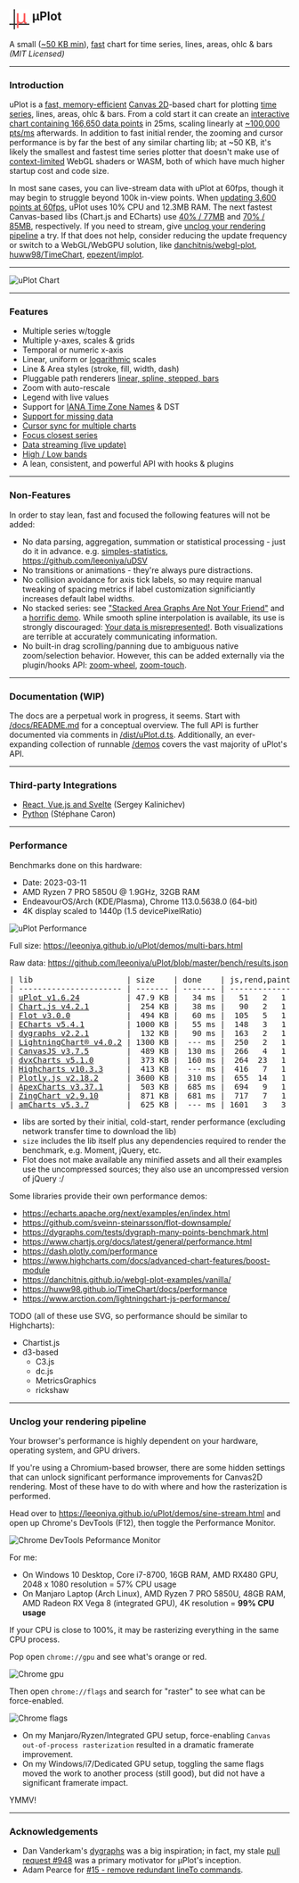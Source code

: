 <h2><img src="uPlot.svg" alt="uPlot logo" height="36" align="top"> μPlot</h2>

A small ([~50 KB min](https://github.com/leeoniya/uPlot/tree/master/dist/uPlot.iife.min.js)), [fast](#performance) chart for time series, lines, areas, ohlc & bars _(MIT Licensed)_

---
### Introduction

uPlot is a [fast, memory-efficient](#performance) [Canvas 2D](https://developer.mozilla.org/en-US/docs/Web/API/CanvasRenderingContext2D)-based chart for plotting [time series](https://en.wikipedia.org/wiki/Time_series), lines, areas, ohlc & bars. From a cold start it can create an [interactive chart containing 166,650 data points](https://leeoniya.github.io/uPlot/bench/uPlot.html) in 25ms, scaling linearly at [~100,000 pts/ms](https://leeoniya.github.io/uPlot/bench/uPlot-10M.html) afterwards. In addition to fast initial render, the zooming and cursor performance is by far the best of any similar charting lib; at ~50 KB, it's likely the smallest and fastest time series plotter that doesn't make use of [context-limited](https://bugs.chromium.org/p/chromium/issues/detail?id=771792) WebGL shaders or WASM, both of which have much higher startup cost and code size.

In most sane cases, you can live-stream data with uPlot at 60fps, though it may begin to struggle beyond 100k in-view points.
When [updating 3,600 points at 60fps](https://leeoniya.github.io/uPlot/demos/sine-stream.html), uPlot uses 10% CPU and 12.3MB RAM.
The next fastest Canvas-based libs (Chart.js and ECharts) use [40% / 77MB](https://leeoniya.github.io/uPlot/bench/Chart.js4-sine-stream.html) and [70% / 85MB](https://leeoniya.github.io/uPlot/bench/ECharts5-sine-stream.html), respectively.
If you need to stream, give [unclog your rendering pipeline](#unclog-your-rendering-pipeline) a try.
If that does not help, consider reducing the update frequency or switch to a WebGL/WebGPU solution, like [danchitnis/webgl-plot](https://github.com/danchitnis/webgl-plot), [huww98/TimeChart](https://github.com/huww98/TimeChart), [epezent/implot](https://github.com/epezent/implot).

---
![uPlot Chart](uPlot.png "uPlot Chart")

---
### Features

- Multiple series w/toggle
- Multiple y-axes, scales & grids
- Temporal or numeric x-axis
- Linear, uniform or [logarithmic](https://leeoniya.github.io/uPlot/demos/log-scales.html) scales
- Line & Area styles (stroke, fill, width, dash)
- Pluggable path renderers [linear, spline, stepped, bars](https://leeoniya.github.io/uPlot/demos/line-paths.html)
- Zoom with auto-rescale
- Legend with live values
- Support for [IANA Time Zone Names](https://en.wikipedia.org/wiki/List_of_tz_database_time_zones) & DST
- [Support for missing data](https://leeoniya.github.io/uPlot/demos/missing-data.html)
- [Cursor sync for multiple charts](https://leeoniya.github.io/uPlot/demos/sync-cursor.html)
- [Focus closest series](https://leeoniya.github.io/uPlot/demos/focus-cursor.html)
- [Data streaming (live update)](https://leeoniya.github.io/uPlot/demos/stream-data.html)
- [High / Low bands](https://leeoniya.github.io/uPlot/demos/high-low-bands.html)
- A lean, consistent, and powerful API with hooks & plugins

---
### Non-Features

In order to stay lean, fast and focused the following features will not be added:

- No data parsing, aggregation, summation or statistical processing - just do it in advance. e.g. [simples-statistics](https://simple-statistics.github.io/), https://github.com/leeoniya/uDSV
- No transitions or animations - they're always pure distractions.
- No collision avoidance for axis tick labels, so may require manual tweaking of spacing metrics if label customization significiantly increases default label widths.
- No stacked series: see ["Stacked Area Graphs Are Not Your Friend"](https://web.archive.org/web/20221208193656/https://everydayanalytics.ca/2014/08/stacked-area-graphs-are-not-your-friend.html) and a [horrific demo](https://leeoniya.github.io/uPlot/demos/stacked-series.html). While smooth spline interpolation is available, its use is strongly discouraged: [Your data is misrepresented!](http://www.vizwiz.com/2011/12/when-you-use-smoothed-line-chart-your.html). Both visualizations are terrible at accurately communicating information.
- No built-in drag scrolling/panning due to ambiguous native zoom/selection behavior. However, this can be added externally via the plugin/hooks API: [zoom-wheel](https://leeoniya.github.io/uPlot/demos/zoom-wheel.html), [zoom-touch](https://leeoniya.github.io/uPlot/demos/zoom-touch.html).

---
### Documentation (WIP)

The docs are a perpetual work in progress, it seems.
Start with [/docs/README.md](https://github.com/leeoniya/uPlot/tree/master/docs) for a conceptual overview.
The full API is further documented via comments in [/dist/uPlot.d.ts](https://github.com/leeoniya/uPlot/blob/master/dist/uPlot.d.ts).
Additionally, an ever-expanding collection of runnable [/demos](https://leeoniya.github.io/uPlot/demos/index.html) covers the vast majority of uPlot's API.

---
### Third-party Integrations

- [React, Vue.js and Svelte](https://github.com/skalinichev/uplot-wrappers) (Sergey Kalinichev)
- [Python](https://github.com/stephane-caron/uplot-python) (Stéphane Caron)

---
### Performance

Benchmarks done on this hardware:

- Date: 2023-03-11
- AMD Ryzen 7 PRO 5850U @ 1.9GHz, 32GB RAM
- EndeavourOS/Arch (KDE/Plasma), Chrome 113.0.5638.0 (64-bit)
- 4K display scaled to 1440p (1.5 devicePixelRatio)

![uPlot Performance](perf.png "uPlot Performance")

Full size: https://leeoniya.github.io/uPlot/demos/multi-bars.html

Raw data: https://github.com/leeoniya/uPlot/blob/master/bench/results.json

<pre>
| lib                    | size    | done    | js,rend,paint,sys | heap peak,final | mousemove (10s)     |
| ---------------------- | ------- | ------- | ----------------- | --------------- | ------------------- |
| <a href="https://leeoniya.github.io/uPlot/bench/uPlot.html">uPlot v1.6.24</a>          | 47.9 KB |   34 ms |   51   2   1   34 |  21 MB   3 MB   |  218  360  146  196 |
| <a href="https://leeoniya.github.io/uPlot/bench/Chart.js4.html">Chart.js v4.2.1</a>        |  254 KB |   38 ms |   90   2   1   40 |  29 MB  10 MB   | 1154   46  165  235 |
| <a href="https://leeoniya.github.io/uPlot/bench/Flot.html">Flot v3.0.0</a>            |  494 KB |   60 ms |  105   5   1   52 |  41 MB  21 MB   | ---                 |
| <a href="https://leeoniya.github.io/uPlot/bench/ECharts5.html">ECharts v5.4.1</a>         | 1000 KB |   55 ms |  148   3   1   35 |  17 MB   3 MB   | 1943  444  203  208 |
| <a href="https://leeoniya.github.io/uPlot/bench/dygraphs.html">dygraphs v2.2.1</a>        |  132 KB |   90 ms |  163   2   1   33 |  88 MB  42 MB   | 1438  371  174  268 |
| <a href="https://leeoniya.github.io/uPlot/bench/LightningChart.html">LightningChart® v4.0.2</a> | 1300 KB |  --- ms |  250   2   1   33 |  33 MB  13 MB   | 5390  120  128  325 |
| <a href="https://leeoniya.github.io/uPlot/bench/CanvasJS.html">CanvasJS v3.7.5</a>        |  489 KB |  130 ms |  266   4   1   35 |  98 MB  69 MB   | 1030  445   90  246 |
| <a href="https://leeoniya.github.io/uPlot/bench/dvxCharts.html">dvxCharts v5.1.0</a>       |  373 KB |  160 ms |  264  23   1   62 | 100 MB  61 MB   |  687  779  206  197 |
| <a href="https://leeoniya.github.io/uPlot/bench/Highcharts.html">Highcharts v10.3.3</a>     |  413 KB |  --- ms |  416   7   1   38 |  97 MB  55 MB   | 1286  824  205  242 |
| <a href="https://leeoniya.github.io/uPlot/bench/Plotly.js.html">Plotly.js v2.18.2</a>      | 3600 KB |  310 ms |  655  14   1   40 | 104 MB  70 MB   | 1814  163   25  208 |
| <a href="https://leeoniya.github.io/uPlot/bench/ApexCharts.html">ApexCharts v3.37.1</a>     |  503 KB |  685 ms |  694   9   1   33 | 175 MB  46 MB   | 1708  421  106  207 |
| <a href="https://leeoniya.github.io/uPlot/bench/ZingChart.html">ZingChart v2.9.10</a>      |  871 KB |  681 ms |  717   7   1  105 | 290 MB 195 MB   | 9021  305   41   71 |
| <a href="https://leeoniya.github.io/uPlot/bench/amCharts5.html">amCharts v5.3.7</a>        |  625 KB |  --- ms | 1601   3   3   46 | 147 MB 121 MB   | 9171   71  460  167 |
</pre>

- libs are sorted by their initial, cold-start, render performance (excluding network transfer time to download the lib)
- `size` includes the lib itself plus any dependencies required to render the benchmark, e.g. Moment, jQuery, etc.
- Flot does not make available any minified assets and all their examples use the uncompressed sources; they also use an uncompressed version of jQuery :/

Some libraries provide their own performance demos:

- https://echarts.apache.org/next/examples/en/index.html
- https://github.com/sveinn-steinarsson/flot-downsample/
- https://dygraphs.com/tests/dygraph-many-points-benchmark.html
- https://www.chartjs.org/docs/latest/general/performance.html
- https://dash.plotly.com/performance
- https://www.highcharts.com/docs/advanced-chart-features/boost-module
- https://danchitnis.github.io/webgl-plot-examples/vanilla/
- https://huww98.github.io/TimeChart/docs/performance
- https://www.arction.com/lightningchart-js-performance/

TODO (all of these use SVG, so performance should be similar to Highcharts):

- Chartist.js
- d3-based
  - C3.js
  - dc.js
  - MetricsGraphics
  - rickshaw

---
### Unclog your rendering pipeline

Your browser's performance is highly dependent on your hardware, operating system, and GPU drivers.

If you're using a Chromium-based browser, there are some hidden settings that can unlock significant performance improvements for Canvas2D rendering.
Most of these have to do with where and how the rasterization is performed.

Head over to https://leeoniya.github.io/uPlot/demos/sine-stream.html and open up Chrome's DevTools (F12), then toggle the Performance Monitor.

![Chrome DevTools Peformance Monitor](img/chrome-perf-monitor.png "Chrome DevTools Peformance Monitor")

For me:

- On Windows 10 Desktop, Core i7-8700, 16GB RAM, AMD RX480 GPU, 2048 x 1080 resolution = 57% CPU usage
- On Manjaro Laptop (Arch Linux), AMD Ryzen 7 PRO 5850U, 48GB RAM, AMD Radeon RX Vega 8 (integrated GPU), 4K resolution = **99% CPU usage**

If your CPU is close to 100%, it may be rasterizing everything in the same CPU process.

Pop open `chrome://gpu` and see what's orange or red.

![Chrome gpu](img/chrome-gpu.png "Chrome gpu")

Then open `chrome://flags` and search for "raster" to see what can be force-enabled.

![Chrome flags](img/chrome-flags.png "Chrome flags")

- On my Manjaro/Ryzen/Integrated GPU setup, force-enabling `Canvas out-of-process rasterization` resulted in a dramatic framerate improvement.
- On my Windows/i7/Dedicated GPU setup, toggling the same flags moved the work to another process (still good), but did not have a significant framerate impact.

YMMV!

---
### Acknowledgements

- Dan Vanderkam's [dygraphs](https://github.com/danvk/dygraphs) was a big inspiration; in fact, my stale [pull request #948](https://github.com/danvk/dygraphs/pull/948) was a primary motivator for μPlot's inception.
- Adam Pearce for [#15 - remove redundant lineTo commands](https://github.com/leeoniya/uPlot/issues/15).
